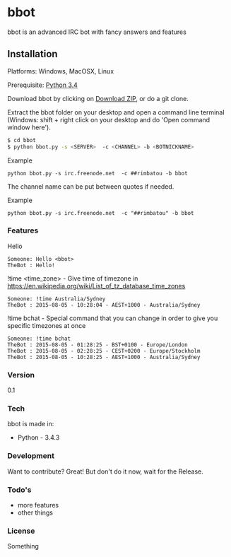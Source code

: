 # bbot
bbot is an advanced IRC bot with fancy answers and features

## Installation
Platforms: Windows, MacOSX, Linux

Prerequisite: [Python 3.4](https://www.python.org/)

Download bbot by clicking on [Download ZIP](https://github.com/Djidiouf/bbot/archive/master.zip), or do a git clone.

Extract the bbot folder on your desktop and open a command line terminal (Windows: shift + right click on your desktop and do 'Open command window here').

```sh
$ cd bbot
$ python bbot.py -s <SERVER>  -c <CHANNEL> -b <BOTNICKNAME>
```

Example
```
python bbot.py -s irc.freenode.net  -c ##rimbatou -b bbot
```

The channel name can be put between quotes if needed.

Example
```
python bbot.py -s irc.freenode.net  -c "##rimbatou" -b bbot
```

### Features

Hello <bbot>
```
Someone: Hello <bbot>
TheBot : Hello!
```

!time <time_zone> - Give time of timezone in https://en.wikipedia.org/wiki/List_of_tz_database_time_zones
```
Someone: !time Australia/Sydney
TheBot : 2015-08-05 - 10:28:04 - AEST+1000 - Australia/Sydney
```

!time bchat - Special command that you can change in order to give you specific timezones at once
```
Someone: !time bchat
TheBot : 2015-08-05 - 01:28:25 - BST+0100 - Europe/London
TheBot : 2015-08-05 - 02:28:25 - CEST+0200 - Europe/Stockholm
TheBot : 2015-08-05 - 10:28:25 - AEST+1000 - Australia/Sydney
```

### Version
0.1

### Tech
bbot is made in:

* Python - 3.4.3

### Development
Want to contribute? Great! But don't do it now, wait for the Release.


### Todo's
* more features
* other things

### License
Something
